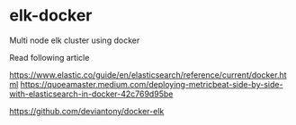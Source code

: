 # elk-docker
Multi node elk cluster using docker


Read following article

https://www.elastic.co/guide/en/elasticsearch/reference/current/docker.html
https://quoeamaster.medium.com/deploying-metricbeat-side-by-side-with-elasticsearch-in-docker-42c769d95be

https://github.com/deviantony/docker-elk